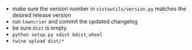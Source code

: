 * make sure the version number in `vistautils/version.py` matches the desired release version
* run `towncrier` and commit the updated changelog
* be sure `dist` is empty
* `python setup.py sdist bdist_wheel`
* `twine upload dist/*`
